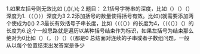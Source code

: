 1.如果左括号则无效比如 (,()(,)(;
2.题目：
   2.1括号字符串的深度，比如（）（）（）深度为1.（（（）））深度为3
   2.2添加括号的数量使得括号有效。比如)(就需要添加两个使成为()()
   2.3最长有效括号子串长度，比如（（（（））的长度为4，（（（（））（）的长度为6.这个一般思路就是遍历以某种括号结束作为标识，如果左括号为结束那么绝对为0比如（）（，（）（）（（都是0
   总结面对连续的子串或者子数组问题，一般从以每个位置结束出发答案是多少
   
   
   
